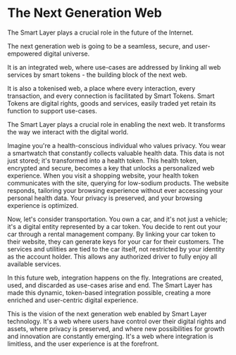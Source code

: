 # The Next Generation Web

The Smart Layer plays a crucial role in the future of the Internet.

The next generation web is going to be a seamless, secure, and user-empowered digital universe. 

It is an integrated web, where use-cases are addressed by linking all web services by smart tokens - the building block of the next web.

It is also a tokenised web, a place where every interaction, every transaction, and every connection is facilitated by Smart Tokens. Smart Tokens are digital rights, goods and services, easily traded yet retain its function to support use-cases.

The Smart Layer plays a crucial role in enabling the next web. It transforms the way we interact with the digital world.

Imagine you're a health-conscious individual who values privacy. You wear a smartwatch that constantly collects valuable health data. This data is not just stored; it's transformed into a health token. This health token, encrypted and secure, becomes a key that unlocks a personalized web experience. When you visit a shopping website, your health token communicates with the site, querying for low-sodium products. The website responds, tailoring your browsing experience without ever accessing your personal health data. Your privacy is preserved, and your browsing experience is optimized.

Now, let's consider transportation. You own a car, and it's not just a vehicle; it's a digital entity represented by a car token. You decide to rent out your car through a rental management company. By linking your car token to their website, they can generate keys for your car for their customers. The services and utilities are tied to the car itself, not restricted by your identity as the account holder. This allows any authorized driver to fully enjoy all available services.

In this future web, integration happens on the fly. Integrations are created, used, and discarded as use-cases arise and end. The Smart Layer has made this dynamic, token-based integration possible, creating a more enriched and user-centric digital experience.

This is the vision of the next generation web enabled by Smart Layer technology. It's a web where users have control over their digital rights and assets, where privacy is preserved, and where new possibilities for growth and innovation are constantly emerging. It's a web where integration is limitless, and the user experience is at the forefront.
